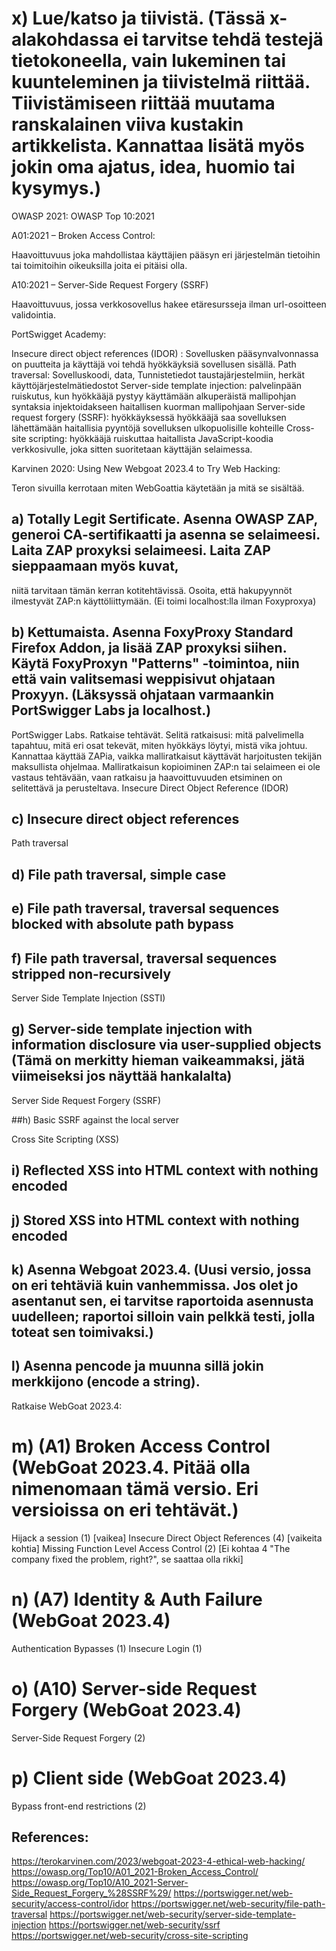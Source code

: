 # x) Lue/katso ja tiivistä. (Tässä x-alakohdassa ei tarvitse tehdä testejä tietokoneella, vain lukeminen tai kuunteleminen ja tiivistelmä riittää. Tiivistämiseen riittää muutama ranskalainen viiva kustakin artikkelista. Kannattaa lisätä myös jokin oma ajatus, idea, huomio tai kysymys.)

OWASP 2021: OWASP Top 10:2021

A01:2021 – Broken Access Control:

Haavoittuvuus joka mahdollistaa käyttäjien pääsyn eri järjestelmän tietoihin tai toimitoihin oikeuksilla joita ei pitäisi olla.

A10:2021 – Server-Side Request Forgery (SSRF)

Haavoittuvuus, jossa verkkosovellus hakee etäresursseja ilman url-osoitteen validointia.

PortSwigget Academy:

Insecure direct object references (IDOR) : Sovellusken pääsynvalvonnassa on puutteita ja käyttäjä voi tehdä hyökkäyksiä sovellusen sisällä.
Path traversal: Sovelluskoodi, data, Tunnistetiedot taustajärjestelmiin, herkät käyttöjärjestelmätiedostot
Server-side template injection: palvelinpään ruiskutus, kun hyökkääjä pystyy käyttämään alkuperäistä mallipohjan syntaksia injektoidakseen haitallisen kuorman mallipohjaan
Server-side request forgery (SSRF): hyökkäyksessä hyökkääjä saa sovelluksen lähettämään haitallisia pyyntöjä sovelluksen ulkopuolisille kohteille
Cross-site scripting: hyökkääjä ruiskuttaa haitallista JavaScript-koodia verkkosivulle, joka sitten suoritetaan käyttäjän selaimessa.


Karvinen 2020: Using New Webgoat 2023.4 to Try Web Hacking: 

Teron sivuilla kerrotaan miten WebGoattia käytetään ja mitä se sisältää.

## a) Totally Legit Sertificate. Asenna OWASP ZAP, generoi CA-sertifikaatti ja asenna se selaimeesi. Laita ZAP proxyksi selaimeesi. Laita ZAP sieppaamaan myös kuvat, 
niitä tarvitaan tämän kerran kotitehtävissä. Osoita, että hakupyynnöt ilmestyvät ZAP:n käyttöliittymään. (Ei toimi localhost:lla ilman Foxyproxya)

## b) Kettumaista. Asenna FoxyProxy Standard Firefox Addon, ja lisää ZAP proxyksi siihen. Käytä FoxyProxyn "Patterns" -toimintoa, niin että vain valitsemasi weppisivut ohjataan Proxyyn. (Läksyssä ohjataan varmaankin PortSwigger Labs ja localhost.)
PortSwigger Labs. Ratkaise tehtävät. Selitä ratkaisusi: mitä palvelimella tapahtuu, mitä eri osat tekevät, miten hyökkäys löytyi, mistä vika johtuu. Kannattaa käyttää ZAPia, vaikka malliratkaisut käyttävät harjoitusten tekijän maksullista ohjelmaa. Malliratkaisun kopioiminen ZAP:n tai selaimeen ei ole vastaus tehtävään, vaan ratkaisu ja haavoittuvuuden etsiminen on selitettävä ja perusteltava.
Insecure Direct Object Reference (IDOR)

## c) Insecure direct object references
Path traversal

## d) File path traversal, simple case

## e) File path traversal, traversal sequences blocked with absolute path bypass

## f) File path traversal, traversal sequences stripped non-recursively
Server Side Template Injection (SSTI)

## g) Server-side template injection with information disclosure via user-supplied objects (Tämä on merkitty hieman vaikeammaksi, jätä viimeiseksi jos näyttää hankalalta)
Server Side Request Forgery (SSRF)

##h) Basic SSRF against the local server

Cross Site Scripting (XSS)
## i) Reflected XSS into HTML context with nothing encoded

## j) Stored XSS into HTML context with nothing encoded

## k) Asenna Webgoat 2023.4. (Uusi versio, jossa on eri tehtäviä kuin vanhemmissa. Jos olet jo asentanut sen, ei tarvitse raportoida asennusta uudelleen; raportoi silloin vain pelkkä testi, jolla toteat sen toimivaksi.)

## l) Asenna pencode ja muunna sillä jokin merkkijono (encode a string).
Ratkaise WebGoat 2023.4:
# m) (A1) Broken Access Control (WebGoat 2023.4. Pitää olla nimenomaan tämä versio. Eri versioissa on eri tehtävät.)
Hijack a session (1) [vaikea]
Insecure Direct Object References (4) [vaikeita kohtia]
Missing Function Level Access Control (2) [Ei kohtaa 4 "The company fixed the problem, right?", se saattaa olla rikki]

# n) (A7) Identity & Auth Failure (WebGoat 2023.4)
Authentication Bypasses (1)
Insecure Login (1)

# o) (A10) Server-side Request Forgery (WebGoat 2023.4)
Server-Side Request Forgery (2)

# p) Client side (WebGoat 2023.4)
Bypass front-end restrictions (2)




## References:

https://terokarvinen.com/2023/webgoat-2023-4-ethical-web-hacking/
https://owasp.org/Top10/A01_2021-Broken_Access_Control/
https://owasp.org/Top10/A10_2021-Server-Side_Request_Forgery_%28SSRF%29/
https://portswigger.net/web-security/access-control/idor
https://portswigger.net/web-security/file-path-traversal
https://portswigger.net/web-security/server-side-template-injection
https://portswigger.net/web-security/ssrf
https://portswigger.net/web-security/cross-site-scripting
